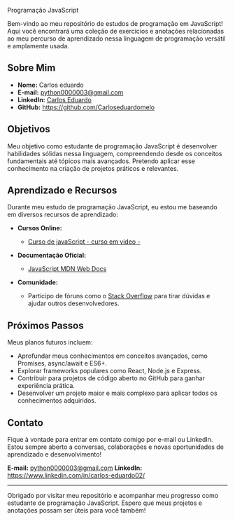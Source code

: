 Programação JavaScript

Bem-vindo ao meu repositório de estudos de programação em JavaScript! Aqui você encontrará uma coleção de  exercícios e anotações relacionadas ao meu percurso de aprendizado nessa linguagem de programação versátil e amplamente usada.

## Sobre Mim

- **Nome:** Carlos eduardo
- **E-mail:** python0000003@gmail.com
- **LinkedIn:** [Carlos Eduardo](https://www.linkedin.com/in/carlos-eduardo02/)
- **GitHub:** https://github.com/Carloseduardomelo

## Objetivos

Meu objetivo como estudante de programação JavaScript é desenvolver habilidades sólidas nessa linguagem, compreendendo desde os conceitos fundamentais até tópicos mais avançados. Pretendo aplicar esse conhecimento na criação de projetos práticos e relevantes.


## Aprendizado e Recursos

Durante meu estudo de programação JavaScript, eu estou me baseando em diversos recursos de aprendizado:

- **Cursos Online:**
  - [Curso de javaScript - curso em video - ](https://youtu.be/1-w1RfGIov4)

- **Documentação Oficial:**
  - [JavaScript MDN Web Docs](https://developer.mozilla.org/en-US/docs/Web/JavaScript)

- **Comunidade:**
  - Participo de fóruns como o [Stack Overflow](https://stackoverflow.com/) para tirar dúvidas e ajudar outros desenvolvedores.

## Próximos Passos

Meus planos futuros incluem:

- Aprofundar meus conhecimentos em conceitos avançados, como Promises, async/await e ES6+.
- Explorar frameworks populares como React, Node.js e Express.
- Contribuir para projetos de código aberto no GitHub para ganhar experiência prática.
- Desenvolver um projeto maior e mais complexo para aplicar todos os conhecimentos adquiridos.

## Contato

Fique à vontade para entrar em contato comigo por e-mail ou LinkedIn. Estou sempre aberto a conversas, colaborações e novas oportunidades de aprendizado e desenvolvimento!

**E-mail:** python0000003@gmail.com
**LinkedIn:** https://www.linkedin.com/in/carlos-eduardo02/

---

Obrigado por visitar meu repositório e acompanhar meu progresso como estudante de programação JavaScript. Espero que meus projetos e anotações possam ser úteis para você também!
